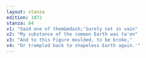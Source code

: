 ```yaml
---
layout: stanza
edition: 1872
stanza: 84
v1: "Said one of them&mdash;'Surely not in vain"
v2: "My substance of the common Earth was ta'en"
v3: "And to this Figure moulded, to be broke,"
v4: "Or trampled back to shapeless Earth again.'"
---
```

